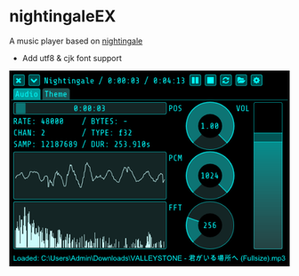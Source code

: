 # nightingaleEX
A music player based on [nightingale](https://github.com/jminor/nightingale)

- Add utf8 & cjk font support

![img](screenshots/Snipaste_2023-07-29_18-42-32.png)
